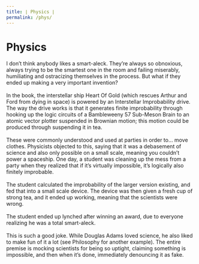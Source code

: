 ```yaml
---
title: ∣ Physics ∣
permalink: /phys/
---
```

# Physics
I don’t think anybody likes a smart-aleck. They’re always so obnoxious, always trying to be the smartest one in the room and failing miserably, humiliating and ostracizing themselves in the process. But what if they ended up making a very important invention?<br>
<br>
In the book, the interstellar ship Heart Of Gold (which rescues Arthur and Ford from dying in space) is powered by an Interstellar Improbability drive. The way the drive works is that it generates finite improbability through hooking up the logic circuits of a Bambleweeny 57 Sub-Meson Brain to an atomic vector plotter suspended in Brownian motion; this motion could be produced through suspending it in tea.<br>
<br>
These were commonly understood and used at parties in order to… move clothes. Physicists objected to this, saying that it was a debasement of science and also only possible on a small scale, meaning you couldn’t power a spaceship. One day, a student was cleaning up the mess from a party when they realized that if it’s virtually impossible, it’s logically also finitely improbable.<br>
<br>
The student calculated the improbability of the larger version existing, and fed that into a small scale device. The device was then given a fresh cup of strong tea, and it ended up working, meaning that the scientists were wrong.<br>
<br>
The student ended up lynched after winning an award, due to everyone realizing he was a total smart-aleck.<br>
<br>
This is such a good joke. While Douglas Adams loved science, he also liked to make fun of it a lot (see Philosophy for another example). The entire premise is mocking scientists for being so uptight, claiming something is impossible, and then when it’s done, immediately denouncing it as fake.
